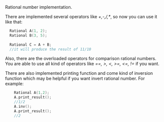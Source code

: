 Rational number implementation.

There are implemented several operators like _+,-,/,*_, so now you can use it like that:
```C
  Rational A(1, 2);
  Rational B(3, 5);
  
  Rational C = A + B; 
  //it will produce the result of 11/10
```

  


Also, there are the overloaded operators for comparison rational numbers. You are able to use all
 kind of operators like _==, >, <, >=, <=, !=_ if you want.

There are also implemented printing function and come kind of inversion function which may be helpful
if you want invert rational number. For example:

```C
    Rational A(1,2);
    A.print_result();
    //1/2
    A.inv();
    A.print_result();
    //2
```